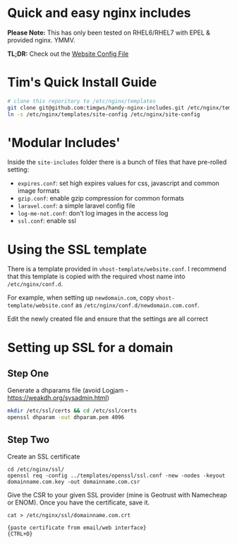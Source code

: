# Quick and easy nginx includes

**Please Note:** This has only been tested on RHEL6/RHEL7 with EPEL & provided nginx. YMMV.

**TL;DR:** Check out the [Website Config File](https://github.com/timgws/handy-nginx-includes/blob/master/vhost-template/website.conf)

# Tim's Quick Install Guide

```sh
# clone this reporitory to /etc/nginx/templates
git clone git@github.com:timgws/handy-nginx-includes.git /etc/nginx/templates
ln -s /etc/nginx/templates/site-config /etc/nginx/site-config
```

# 'Modular Includes'

Inside the `site-includes` folder there is a bunch of files that have pre-rolled setting:

* `expires.conf`: set high expires values for css, javascript and common image formats
* `gzip.conf`: enable gzip compression for common formats
* `laravel.conf`: a simple laravel config file
* `log-me-not.conf`: don't log images in the access log
* `ssl.conf`: enable ssl

# Using the SSL template

There is a template provided in `vhost-template/website.conf`. I recommend that this template is copied with the required vhost name into `/etc/nginx/conf.d`.

For example, when setting up `newdomain.com`, copy `vhost-template/website.conf` as `/etc/nginx/conf.d/newdomain.com.conf`.

Edit the newly created file and ensure that the settings are all correct

# Setting up SSL for a domain
## Step One
Generate a dhparams file (avoid Logjam - https://weakdh.org/sysadmin.html)
```sh
mkdir /etc/ssl/certs && cd /etc/ssl/certs
openssl dhparam -out dhparam.pem 4096
```

## Step Two
Create an SSL certificate

```
cd /etc/nginx/ssl/
openssl req -config ../templates/openssl/ssl.conf -new -nodes -keyout domainname.com.key -out domainname.com.csr
```

Give the CSR to your given SSL provider (mine is Geotrust with Namecheap or ENOM). Once you have the certificate, save it.

```
cat > /etc/nginx/ssl/domainname.com.crt

{paste certificate from email/web interface}
{CTRL+D}
```

